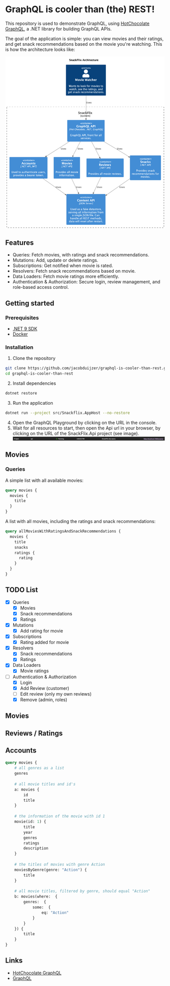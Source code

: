 # GraphQL is cooler than (the) REST!

This repository is used to demonstrate GraphQL, using [HotChocolate GraphQL](https://hotchocolate.io/), a .NET library for building GraphQL APIs.

The goal of the application is simple: you can view movies and their ratings, and get snack recommendations based on the movie you're watching. This is how the architecture looks like:

![Container diagram](./docs/snackflix-container-diagram.png)

## Features

- Queries: Fetch movies, with ratings and snack recommendations.
- Mutations: Add, update or delete ratings.
- Subscriptions: Get notified when movie is rated.
- Resolvers: Fetch snack recommendations based on movie.
- Data Loaders: Fetch movie ratings more efficiently.
- Authentication & Authorization: Secure login, review management, and role-based access control.

## Getting started

### Prerequisites

- [.NET 9 SDK](https://dotnet.microsoft.com/download/dotnet/9.0)
- [Docker](https://www.docker.com/get-started)

### Installation

1. Clone the repository
```bash
git clone https://github.com/jacobduijzer/graphql-is-cooler-than-rest.git
cd graphql-is-cooler-than-rest
```
2. Install dependencies
```bash
dotnet restore
```
3. Run the application
```bash
dotnet run --project src/Snackflix.AppHost --no-restore
```
4. Open the GraphQL Playground by clicking on the URL in the console.
5. Wait for all resources to start, then open the Api url in your browser, by clicking on the URL of the SnackFlix.Api project (see image).
![API Project](./docs/api-project.png)

## Movies

### Queries

A simple list with all available movies:
```graphql
query movies {
  movies {
    title
  }
}
```

A list with all movies, including the ratings and snack recommendations:
```graphql
query allMoviesWithRatingsAndSnackRecommendations {
  movies {
    title
    snacks
    ratings {
      rating
    }
  }
}
```


## TODO List

- [x] Queries
    - [x] Movies
    - [x] Snack recommendations
    - [x] Ratings
- [x] Mutations
    - [x] Add rating for movie 
- [x] Subscriptions
    - [x] Rating added for movie
- [x] Resolvers
    - [x] Snack recommendations 
    - [x] Ratings
- [x] Data Loaders
  - [x] Movie ratings 
- [ ] Authentication & Authorization
  - [x] Login 
  - [x] Add Review (customer)
  - [ ] Edit review (only my own reviews)
  - [x] Remove (admin, roles)

## Movies

## Reviews / Ratings

## Accounts

```graphql
query movies {
    # all genres as a list
    genres

    # all movie titles and id's
    a: movies {
        id
        title
    }

    # the information of the movie with id 1
    movie(id: 1) {
        title
        year
        genres
        ratings
        description
    }

    # the titles of movies with genre Action
    moviesByGenre(genre: "Action") {
        title
    }

    # all movie titles, filtered by genre, should equal "Action"
    b: movies(where:  {
        genres:  {
            some:  {
                eq: "Action"
            }
        }
    }) {
        title
    }
}
```

## Links

- [HotChocolate GraphQL](https://hotchocolate.io/)
- [GraphQL](https://graphql.org/)
